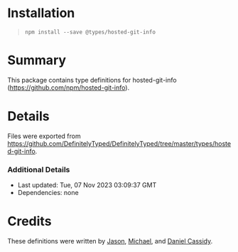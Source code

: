 # Installation
> `npm install --save @types/hosted-git-info`

# Summary
This package contains type definitions for hosted-git-info (https://github.com/npm/hosted-git-info).

# Details
Files were exported from https://github.com/DefinitelyTyped/DefinitelyTyped/tree/master/types/hosted-git-info.

### Additional Details
 * Last updated: Tue, 07 Nov 2023 03:09:37 GMT
 * Dependencies: none

# Credits
These definitions were written by [Jason](https://github.com/OiyouYeahYou), [Michael](https://github.com/Ovyerus), and [Daniel Cassidy](https://github.com/djcsdy).
